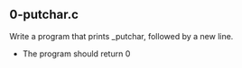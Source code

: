 ## 0-putchar.c 
Write a program that prints _putchar, followed by a new line.
 - The program should return 0

